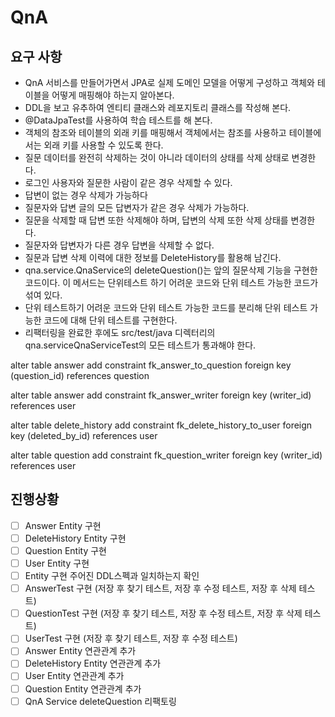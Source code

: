 # QnA
## 요구 사항
* QnA 서비스를 만들어가면서 JPA로 실제 도메인 모델을 어떻게 구성하고 객체와 테이블을 어떻게 매핑해야 하는지 알아본다.
* DDL을 보고 유추하여 엔티티 클래스와 레포지토리 클래스를 작성해 본다.
* @DataJpaTest를 사용하여 학습 테스트를 해 본다.
* 객체의 참조와 테이블의 외래 키를 매핑해서 객체에서는 참조를 사용하고 테이블에서는 외래 키를 사용할 수 있도록 한다.
* 질문 데이터를 완전히 삭제하는 것이 아니라 데이터의 상태를 삭제 상태로 변경한다.
* 로그인 사용자와 질문한 사람이 같은 경우 삭제할 수 있다.
* 답변이 없는 경우 삭제가 가능하다
* 질문자와 답변 글의 모든 답변자가 같은 경우 삭제가 가능하다.
* 질문을 삭제할 때 답변 또한 삭제해야 하며, 답변의 삭제 또한 삭제 상태를 변경한다.
* 질문자와 답변자가 다른 경우 답변을 삭제할 수 없다.
* 질문과 답변 삭제 이력에 대한 정보를 DeleteHistory를 활용해 남긴다.
* qna.service.QnaService의 deleteQuestion()는 앞의 질문삭제 기능을 구현한 코드이다. 이 메서드는 단위테스트 하기 어려운 코드와 단위 테스트 가능한 코드가 섞여 있다.
* 단위 테스트하기 어려운 코드와 단위 테스트 가능한 코드를 분리해 단위 테스트 가능한 코드에 대해 단위 테스트를 구현한다.
* 리팩터링을 완료한 후에도 src/test/java 디렉터리의 qna.serviceQnaServiceTest의 모든 테스트가 통과해야 한다.

alter table answer
  add constraint fk_answer_to_question
  foreign key (question_id)
  references question

alter table answer
add constraint fk_answer_writer
foreign key (writer_id)
references user

alter table delete_history
add constraint fk_delete_history_to_user
foreign key (deleted_by_id)
references user

alter table question
add constraint fk_question_writer
foreign key (writer_id)
references user


## 진행상황
- [ ] Answer Entity 구현
- [ ] DeleteHistory Entity 구현
- [ ] Question Entity 구현
- [ ] User Entity 구현
- [ ] Entity 구현 주어진 DDL스펙과 일치하는지 확인
- [ ] AnswerTest 구현 (저장 후 찾기 테스트, 저장 후 수정 테스트, 저장 후 삭제 테스트)
- [ ] QuestionTest 구현 (저장 후 찾기 테스트, 저장 후 수정 테스트, 저장 후 삭제 테스트)
- [ ] UserTest 구현 (저장 후 찾기 테스트, 저장 후 수정 테스트)
- [ ] Answer Entity 연관관계 추가
- [ ] DeleteHistory Entity 연관관계 추가
- [ ] User Entity 연관관계 추가
- [ ] Question Entity 연관관계 추가
- [ ] QnA Service deleteQuestion 리팩토링